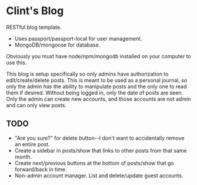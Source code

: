 # Clint's Blog

RESTful blog template. 

* Uses passport/passport-local for user management. 
* MongoDB/mongoose for database.  

Obviously you must have node/npm/mongodb installed on your computer to use this.  

This blog is setup specifically so only admins have authorization to edit/create/delete posts. This is meant to be used as a personal journal, so only the admin has the ability to manipulate posts and the only one to read them if desired. Without being logged in, only the date of posts are seen. Only the admin can create new accounts, and those accounts are not admin and can only view posts.

## TODO

* "Are you sure?" for delete button--I don't want to accidentally remove an entire post.
* Create a sidebar in posts/show that links to other posts from that same month.
* Create next/previous buttons at the bottom of posts/show that go forward/back in time.
* Non-admin account manager. List and delete/update guest accounts.